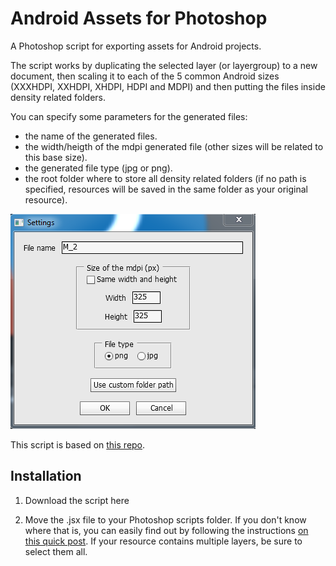 # Android Assets for Photoshop


A Photoshop script for exporting assets for Android projects.

The script works by duplicating the selected layer (or layergroup) to a new document, then scaling it to each of the 5 common Android sizes (XXXHDPI, XXHDPI, XHDPI, HDPI and MDPI) and then putting the files inside density related folders.

You can specify some parameters for the generated files:

* the name of the generated files.
* the width/heigth of the mdpi generated file (other sizes will be related to this base size).
* the generated file type (jpg or png).
* the root folder where to store all density related folders (if no path is specified, resources will be saved in the same folder as your original resource).

![alt settingsBox](https://raw.githubusercontent.com/djavan-bertrand/export-to-android/master/settingsBox.png)

This script is based on [this repo](https://github.com/UncorkedStudios/export-to-android).

## Installation
1. Download the script here

2. Move the .jsx file to your Photoshop scripts folder. If you don't know where that is, you can easily find out by following the instructions <a href="http://www.outbackphoto.net/news/2013/2/17/free-script-where-is-my-photoshop-scripts-folder.html" target="_blank">on this quick post</a>. If your resource contains multiple layers, be sure to select them all.
